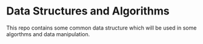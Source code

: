 # Data Structures and Algorithms

This repo contains some common data structure which will be used in
some algorthms and data manipulation.
